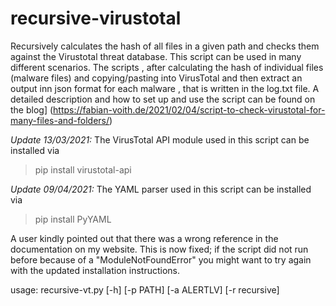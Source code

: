 # recursive-virustotal
Recursively calculates the hash of all files in a given path and checks them against the Virustotal threat database.
This script can be used in many different scenarios. The scripts , after calculating the hash of individual files (malware files) and copying/pasting into VirusTotal
and then extract an output inn json format for each malware  , that is written in the log.txt file. 
A detailed description and how to set up and use the script can be found on the blog] (https://fabian-voith.de/2021/02/04/script-to-check-virustotal-for-many-files-and-folders/)

*Update 13/03/2021:* The VirusTotal API module used in this script can be installed via
> pip install virustotal-api
> 
*Update 09/04/2021:* The YAML parser used in this script can be installed via
> pip install PyYAML

A user kindly pointed out that there was a wrong reference in the documentation on my website. This is now fixed; if the script did not run before because of a "ModuleNotFoundError" you might want to try again with the updated installation instructions.

usage: recursive-vt.py [-h] [-p PATH] [-a ALERTLV] [-r recursive]
